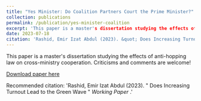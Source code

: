 ```yaml
---
title: "Yes Minister: Do Coalition Partners Court the Prime Minister?"
collection: publications
permalink: /publication/yes-minister-coalition
excerpt: 'This paper is a master's dissertation studying the effects of anti-hopping law on cross-ministry cooperation'
date: 2023-07-18
citation: 'Rashid, Emir Izat Abdul (2023). &quot; Does Increasing Turnout Lead to the Green Wave &quot; <i> Working Paper </i>.'
---
```

This paper is a master's dissertation studying the effects of anti-hopping law on cross-ministry cooperation. Criticisms and comments are welcome!

[Download paper here](https://emirizatrashid.github.io/files/lse_dissertation.pdf)

Recommended citation: 'Rashid, Emir Izat Abdul (2023). &quot; Does Increasing Turnout Lead to the Green Wave &quot; <i> Working Paper </i>.'

